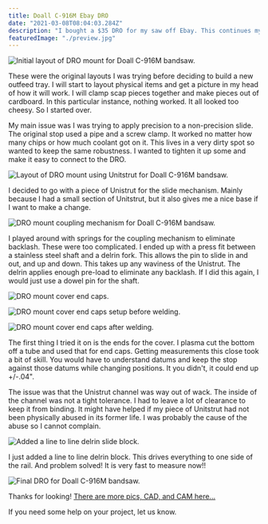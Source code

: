 ```yaml
---
title: Doall C-916M Ebay DRO
date: "2021-03-08T08:04:03.284Z"
description: "I bought a $35 DRO for my saw off Ebay. This continues my install..."
featuredImage: "./preview.jpg"
---
```


<img class="blog-img" src="https://circuit-case-blog.s3-us-west-1.amazonaws.com/2021-03-08-dro/initial_layout.jpg" alt="Initial layout of DRO mount for Doall C-916M bandsaw."><br/>

These were the original layouts I was trying before deciding to build a new outfeed tray. I will start to layout physical items and get a picture in my head of how it will work. I will clamp scap pieces together and make pieces out of cardboard. In this particular instance, nothing worked. It all looked too cheesy. So I started over.

My main issue was I was trying to apply precision to a non-precision slide. The original stop used a pipe and a screw clamp. It worked no matter how many chips or how much coolant got on it. This lives in a very dirty spot so wanted to keep the same robustness. I wanted to tighten it up some and make it easy to connect to the DRO.

<img class="blog-img" src="https://circuit-case-blog.s3-us-west-1.amazonaws.com/2021-03-08-dro/DRO_movement.gif" alt="Layout of DRO mount using Unitstrut for Doall C-916M bandsaw."><br/>

I decided to go with a piece of Unistrut for the slide mechanism. Mainly because I had a small section of Unitstrut, but it also gives me a nice base if I want to make a change.

<img class="blog-img" src="https://circuit-case-blog.s3-us-west-1.amazonaws.com/2021-03-08-dro/DRO_coupling_mechanism.jpg" alt="DRO mount coupling mechanism for Doall C-916M bandsaw."><br/>

I played around with springs for the coupling mechanism to eliminate backlash. These were too complicated. I ended up with a press fit between a stainless steel shaft and a delrin fork. This allows the pin to slide in and out, and up and down. This takes up any waviness of the Unistrut. The delrin applies enough pre-load to eliminate any backlash. If I did this again, I would just use a dowel pin for the shaft.

<img class="blog-img" src="https://circuit-case-blog.s3-us-west-1.amazonaws.com/2021-03-08-dro/cover_endcaps.jpg" alt="DRO mount cover end caps."><br/>

<img class="blog-img" src="https://circuit-case-blog.s3-us-west-1.amazonaws.com/2021-03-08-dro/tube_end_caps_before_welding.jpg" alt="DRO mount cover end caps setup before welding."><br/>

<img class="blog-img" src="https://circuit-case-blog.s3-us-west-1.amazonaws.com/2021-03-08-dro/tube_end_caps_after_welding.jpg" alt="DRO mount cover end caps after welding."><br/>

The first thing I tried it on is the ends for the cover. I plasma cut the bottom off a tube and used that for end caps. Getting measurements this close took a bit of skill. You would have to understand datums and keep the stop against those datums while changing positions. It you didn't, it could end up +/-.04".

The issue was that the Unistrut channel was way out of wack. The inside of the channel was not a tight tolerance. I had to leave a lot of clearance to keep it from binding. It might have helped if my piece of Unitstrut had not been physically abused in its former life. I was probably the cause of the abuse so I cannot complain.

<img class="blog-img" src="https://circuit-case-blog.s3-us-west-1.amazonaws.com/2021-03-08-dro/delrin_block.png" alt="Added a line to line delrin slide block."><br/>

I just added a line to line delrin block. This drives everything to one side of the rail. And problem solved! It is very fast to measure now!!

<img class="blog-img" src="https://circuit-case-blog.s3-us-west-1.amazonaws.com/2021-03-08-dro/preview.jpg" alt="Final DRO for Doall C-916M bandsaw."><br/>

Thanks for looking! <a href="https://cad.onshape.com/documents/0a3c7bbc668118fd755ab87e/w/4a038c6919d2e92fcc1d24bc/e/603e9c5db290b9b7e7c22192" target="_blank" rel="noopener noreferrer">There are more pics, CAD, and CAM here...</a>

If you need some help on your project, let us know.
